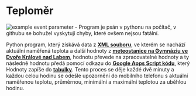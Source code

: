 # Teploměr
![example event parameter](https://github.com/ProstoPetrxd/Teplomer/actions/workflows/pylint.yml/badge.svg) - Program je psán v pythonu na počítač, v githubu se bohužel vyskytují chyby, které ovšem nejsou fatální.

Python program, který získává data z <b><a href="http://moje.meteo-pocasi.cz/environment/web/me220012/xml/xml.xml?USID=1673&_=1684220025754" target="_blank">XML souboru</a></b>, ve kterém se nachází aktuální naměřená teplota a další hodnoty z <a href="http://moje.meteo-pocasi.cz/gym-dk2/"><b>meteostanice na Gymnáziu ve Dvoře Králové nad Labem</b></a>, hodnotu převede na zpracovatelné hodnoty a ty následně hodnotu předá pomocí odkazu do <b><a href="https://script.google.com/home/projects/1toAQ6DrrOEdmX3YBgh3j0tDDZqbMweVSt0bsPVZ875BEaDtpOoFnvYvK/edit" target="_blank">Google Apps Script kódu</a></b>, který Hodnoty zapíše do <b><a href="https://docs.google.com/spreadsheets/d/1IW56MOHPfkZLbOVdcOHwZlVQ1qMjMGtHqwEHfrzlKH8/edit#gid=0" target="_blank">tabulky</b></a>. Tento proces se děje každé dvě minuty a každou celou hodinu se odešle upozornění do mobilního telefonu s aktuální naměřenou teplotu, průměrnou, minimální a maximální teplotou za uběhlou hodinu.
